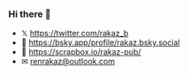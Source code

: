 ### Hi there 👋

- 𝕏 https://twitter.com/rakaz_b
- 🦋 https://bsky.app/profile/rakaz.bsky.social
- 🧠 https://scrapbox.io/rakaz-pub/
- ✉  renrakaz@outlook.com

<!--
**rakazv/rakazv** is a ✨ _special_ ✨ repository because its `README.md` (this file) appears on your GitHub profile.

Here are some ideas to get you started:

- 🔭 I’m currently working on ...
- 🌱 I’m currently learning ...
- 👯 I’m looking to collaborate on ...
- 🤔 I’m looking for help with ...
- 💬 Ask me about ...
- 📫 How to reach me: ...
- 😄 Pronouns: ...
- ⚡ Fun fact: ...
-->
